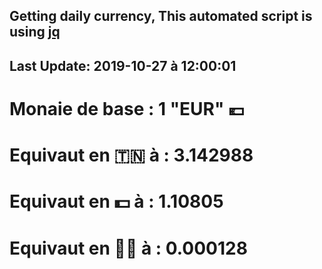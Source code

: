## Getting daily currency, This automated script is using [jq](https://stedolan.github.io/jq/)
## Last Update:  2019-10-27 à 12:00:01
 # Monaie de base : 1 "EUR" 💶 
 # Equivaut en 🇹🇳 à :  3.142988 
 # Equivaut en 💵 à : 1.10805
 # Equivaut en 🐱‍💻 à :  0.000128
